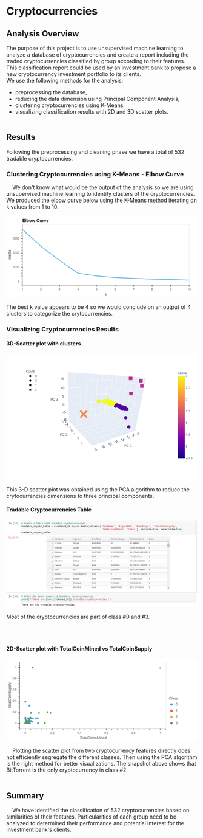 # Cryptocurrencies

## Analysis Overview
The purpose of this project is to use unsupervised machine learning to analyze a database of cryptocurrencies and create a report including the traded cryptocurrencies classified by group according to their features.\
This classification report could be used by an investment bank to propose a new cryptocurrency investment portfolio to its clients.\
We use the following methods for the analysis:
- preprocessing the database,
- reducing the data dimension using Principal Component Analysis,
- clustering cryptocurrencies using K-Means,
- visualizing classification results with 2D and 3D scatter plots.
<br></br>



## Results
Following the preprocessing and cleaning phase we have a total of 532 tradable cryptocurrencies.
<br>  

### Clustering Cryptocurrencies using K-Means - Elbow Curve
&nbsp;&nbsp;&nbsp;&nbsp;We don't know what would be the output of the analysis so we are using unsupervised machine learning to identify clusters of the cryptocurrencies.\
We produced the elbow curve below using the K-Means method iterating on k values from 1 to 10. 
<p align="center">
    <img src="https://github.com/KdotGhai/Cryptocurrencies/blob/4a208f49edb2fc13a814b2569f971694e893cac5/Images/Elbow_Curve.png"> 
</p>
The best k value appears to be 4 so we would conclude on an output of 4 clusters to categorize the crytocurrencies.
<br>  

### Visualizing Cryptocurrencies Results
#### 3D-Scatter plot with clusters
<p align="center">
    <img src="https://github.com/KdotGhai/Cryptocurrencies/blob/4a208f49edb2fc13a814b2569f971694e893cac5/Images/3D_Principal%20component%20plot.png"> 
</p>
This 3-D scatter plot was obtained using the PCA algorithm to reduce the crytocurrencies dimensions to three principal components.
<br>  

#### Tradable Cryptocurrencies Table
<p align="center">
    <img src="https://github.com/KdotGhai/Cryptocurrencies/blob/4a208f49edb2fc13a814b2569f971694e893cac5/Images/tradable%20cryptocurrencies.png"> 
</p>
Most of the cryptocurrencies are part of class #0 and #3.<br>

<br><br>

#### 2D-Scatter plot with TotalCoinMined vs TotalCoinSupply
<p align="center">
    <img src="https://github.com/KdotGhai/Cryptocurrencies/blob/4a208f49edb2fc13a814b2569f971694e893cac5/Images/hvplot.png"> 
</p>
&nbsp;&nbsp;&nbsp;&nbsp;Plotting the scatter plot from two cryptocurrency features directly does not efficiently segregate the different classes. Then using the PCA algorithm is the right method for better visualizations. The snapshot above shows that BitTorrent is the only cryptocurrency in class #2.
<br><br>

## Summary
&nbsp;&nbsp;&nbsp;&nbsp;We have identified the classification of 532 cryptocurrencies based on similarities of their features. Particularities of each group need to be analyzed to determined their performance and potential interest for the investment bank's clients.
